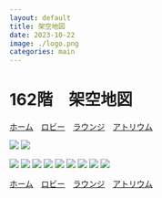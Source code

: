 ```yaml
---
layout: default
title: 架空地図
date: 2023-10-22
image: ./logo.png
categories: main
---
```

# 162階　架空地図
[ホーム](./index.html)　[ロビー](144)　[ラウンジ](159)　[アトリウム](160)

![](./illusts/230.png)
![](./illusts/263.png)

![](./illusts/147.png)
![](./illusts/137.png)
![](./illusts/157.png)
![](./illusts/394.png)
![](./illusts/-84.png)
![](./illusts/116.png)
![](./illusts/-58.png)
![](./illusts/15.png)
![](./illusts/78.png)



[ホーム](./index.html)　[ロビー](144)　[ラウンジ](159)　[アトリウム](160)
